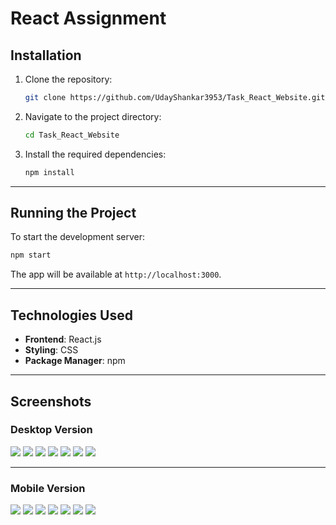 
# React Assignment

## Installation

1. Clone the repository:
   ```bash
   git clone https://github.com/UdayShankar3953/Task_React_Website.git
   ```
2. Navigate to the project directory:
   ```bash
   cd Task_React_Website
   ```
3. Install the required dependencies:
   ```bash
   npm install
   ```

---

## Running the Project

To start the development server:
```bash
npm start
```
The app will be available at `http://localhost:3000`.

---

## Technologies Used

- **Frontend**: React.js
- **Styling**: CSS
- **Package Manager**: npm

---

## Screenshots

### Desktop Version


![](screenshots/d1.png)
![](screenshots/d2.png)
![](screenshots/d3.png)
![](screenshots/d4.png)
![](screenshots/d5.png)
![](screenshots/d6.png)
![](screenshots/d7.png)



---

### Mobile Version

![](screenshots/M1.png)
![](screenshots/M2.png)
![](screenshots/M3.png)
![](screenshots/M4.png)
![](screenshots/M5.png)
![](screenshots/M6.png)
![](screenshots/M7.png)

